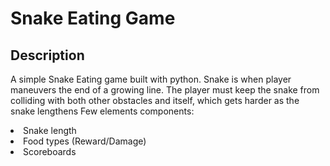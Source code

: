 # Snake Eating Game

## Description
<p> A simple Snake Eating game built with python. Snake is when player maneuvers the end of a growing line. The player must keep the snake from colliding with both other obstacles and itself, which gets harder as the snake lengthens
Few elements components:
<li>Snake length</li>
<li>Food types (Reward/Damage)</li>
<li>Scoreboards</li>
